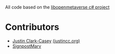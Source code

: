 All code based on the [libopenmetaverse c# project](https://github.com/openmetaversefoundation/libopenmetaverse)

# Contributors

* [Justin Clark-Casey](https://github.com/justincc) [(justincc.org)](http://justincc.org/)
* [SignpostMarv](https://github.com/SignpostMarv)